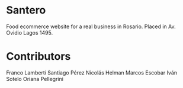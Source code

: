 # Santero
Food ecommerce website for a real business in Rosario. Placed in Av. Ovidio Lagos 1495.

# Contributors
Franco Lamberti
Santiago Pérez
Nicolás Helman
Marcos Escobar
Iván Sotelo
Oriana Pellegrini


